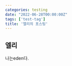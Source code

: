 ```yaml
---
categories: testing
date: "2022-06-28T00:00:00Z"
tags: ['test-tag']
title: '엘리의 포스팅'
---
```


## 엘리
나는eden다.
